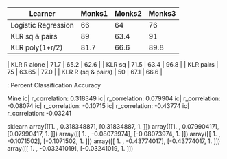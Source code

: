 | Learner             | Monks1 | Monks2 | Monks3 |
| ------------------- | ------ | ------ | ------ |
| Logistic Regression | 66     | 64     | 76     |
| KLR sq & pairs      | 89     | 63.4   | 91     |
| KLR poly(1+r/2)     | 81.7   | 66.6   | 89.8   |

| KLR R alone         | 71.7   | 65.2   | 62.6   |
| KLR sq              | 71.5   | 63.4   | 96.8   |
| KLR pairs           | 75     | 63.65  | 77.0   |
| KLR R (sq & pairs)  | 50     | 67.1   | 66.6   |


: Percent Classification Accuracy

Mine
ic| r_correlation: 0.318349
ic| r_correlation: 0.079904
ic| r_correlation: -0.08074
ic| r_correlation: -0.10715
ic| r_correlation: -0.43774
ic| r_correlation: -0.03241

sklearn
array([[1. , 0.31834887], [0.31834887, 1. ]])
array([[1. , 0.07990417], [0.07990417, 1. ]])
array([[ 1. , -0.08073974], [-0.08073974, 1. ]])
array([[ 1. , -0.1071502], [-0.1071502, 1. ]])
array([[ 1. , -0.43774017], [-0.43774017, 1. ]])
array([[ 1. , -0.03241019], [-0.03241019, 1. ]])
